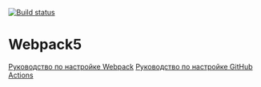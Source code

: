 [![Build status](https://ci.appveyor.com/api/projects/status/99c72xbp6oxhdgu6?svg=true)](https://ci.appveyor.com/project/long57899/env-ahj)

# Webpack5

[Руководство по настройке Webpack](https://webpack.js.org/guides/)
[Руководство по настройке GitHub Actions](https://docs.github.com/en/actions/quickstart)
